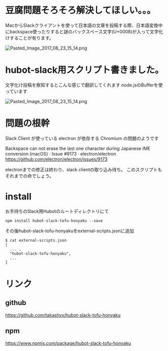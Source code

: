 # 豆腐問題そろそろ解決してほしい。。。
MacからSlackクライアントを使って日本語の文章を投稿する際、日本語変換中にbackspace使ったりすると謎のバックスペース文字(U+0008)が入って文字化けすることが有ります。

![Pasted_Image_2017_08_23_15_14.png](https://qiita-image-store.s3.amazonaws.com/0/24956/fdc02dfb-88a1-a67d-db1e-fe721e451f7a.png)

# hubot-slack用スクリプト書きました。
文字化け投稿を察知するとこんな感じで翻訳してくれます
node.jsのBufferを使っています

![Pasted_Image_2017_08_23_15_14.png](https://qiita-image-store.s3.amazonaws.com/0/24956/abed520f-619b-89e3-9fc1-ac857ee2021b.png)

# 問題の根幹
Slack Client が使っている electron が依存する Chromium の問題のようです

Backspace can not erase the last one character during Japanese IME conversion (macOS) · Issue #9173 · electron/electron
https://github.com/electron/electron/issues/9173

electronまでの修正は終わり、slack clientの取り込み待ち。
このスクリプトもそれまでの命でしょう。

# install
お手持ちのSlack用Hubotのルートディレクトリにて

```
npm install hubot-slack-tofu-honyaku --save
```

その後hubot-slack-tofu-honyakuをexternal-scripts.jsonに追加

```
$ cat external-scripts.json
[
  ... ,
  "hubot-slack-tofu-honyaku",
  ...
]
```

# リンク
## github
https://github.com/takashyx/hubot-slack-tofu-honyaku

## npm
https://www.npmjs.com/package/hubot-slack-tofu-honyaku
